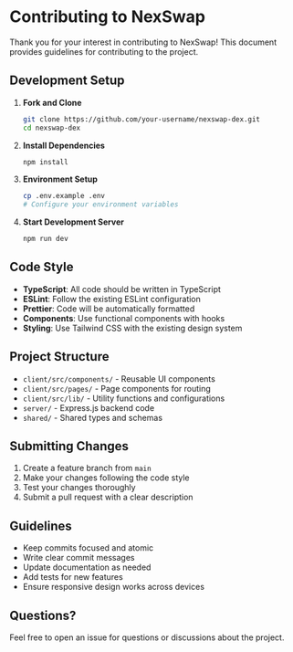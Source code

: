 # Contributing to NexSwap

Thank you for your interest in contributing to NexSwap! This document provides guidelines for contributing to the project.

## Development Setup

1. **Fork and Clone**
   ```bash
   git clone https://github.com/your-username/nexswap-dex.git
   cd nexswap-dex
   ```

2. **Install Dependencies**
   ```bash
   npm install
   ```

3. **Environment Setup**
   ```bash
   cp .env.example .env
   # Configure your environment variables
   ```

4. **Start Development Server**
   ```bash
   npm run dev
   ```

## Code Style

- **TypeScript**: All code should be written in TypeScript
- **ESLint**: Follow the existing ESLint configuration
- **Prettier**: Code will be automatically formatted
- **Components**: Use functional components with hooks
- **Styling**: Use Tailwind CSS with the existing design system

## Project Structure

- `client/src/components/` - Reusable UI components
- `client/src/pages/` - Page components for routing
- `client/src/lib/` - Utility functions and configurations
- `server/` - Express.js backend code
- `shared/` - Shared types and schemas

## Submitting Changes

1. Create a feature branch from `main`
2. Make your changes following the code style
3. Test your changes thoroughly
4. Submit a pull request with a clear description

## Guidelines

- Keep commits focused and atomic
- Write clear commit messages
- Update documentation as needed
- Add tests for new features
- Ensure responsive design works across devices

## Questions?

Feel free to open an issue for questions or discussions about the project.